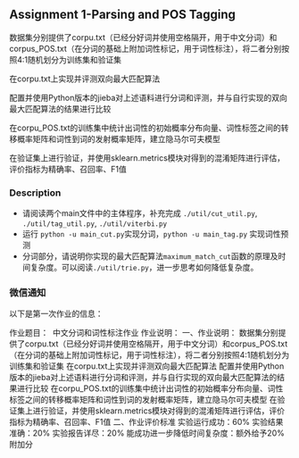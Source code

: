 ## Assignment 1-Parsing and POS Tagging
数据集分别提供了corpu.txt（已经分好词并使用空格隔开，用于中文分词）和corpus_POS.txt（在分词的基础上附加词性标记，用于词性标注），将二者分别按照4:1随机划分为训练集和验证集

在corpu.txt上实现并评测双向最大匹配算法

配置并使用Python版本的jieba对上述语料进行分词和评测，并与自行实现的双向最大匹配算法的结果进行比较

在corpu_POS.txt的训练集中统计出词性的初始概率分布向量、词性标签之间的转移概率矩阵和词性到词的发射概率矩阵，建立隐马尔可夫模型

在验证集上进行验证，并使用sklearn.metrics模块对得到的混淆矩阵进行评估，评价指标为精确率、召回率、F1值

### Description
- 请阅读两个main文件中的主体程序，补充完成 `./util/cut_util.py`, `./util/tag_util.py`, `./util/viterbi.py`
- 运行 `python -u main_cut.py`实现分词，`python -u main_tag.py` 实现词性预测
- 分词部分，请说明你实现的最大匹配算法`maximum_match_cut`函数的原理及时间复杂度。可以阅读`./util/trie.py`，进一步思考如何降低复杂度。

### 微信通知

以下是第一次作业的信息：

作业题目：
 中文分词和词性标注作业
作业说明：
一、作业说明：
数据集分别提供了corpu.txt（已经分好词并使用空格隔开，用于中文分词）和corpus_POS.txt（在分词的基础上附加词性标记，用于词性标注），将二者分别按照4:1随机划分为训练集和验证集
在corpu.txt上实现并评测双向最大匹配算法
配置并使用Python版本的jieba对上述语料进行分词和评测，并与自行实现的双向最大匹配算法的结果进行比较
在corpu_POS.txt的训练集中统计出词性的初始概率分布向量、词性标签之间的转移概率矩阵和词性到词的发射概率矩阵，建立隐马尔可夫模型
在验证集上进行验证，并使用sklearn.metrics模块对得到的混淆矩阵进行评估，评价指标为精确率、召回率、F1值
二、作业评价标准
实验运行成功：60%
实验结果准确：20%
实验报告详尽：20%
能成功进一步降低时间复杂度：额外给予20%附加分